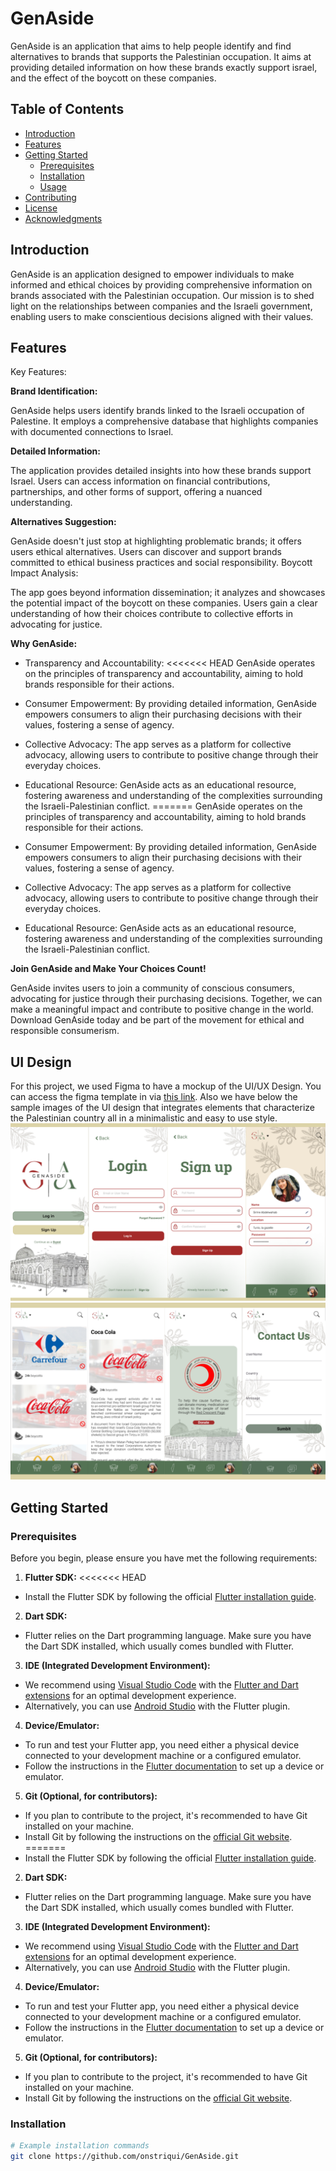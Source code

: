 # GenAside

GenAside is an application that aims to help people identify and find alternatives to brands that supports the Palestinian occupation.
It aims at providing detailed information on how these brands exactly support israel, and the effect of the boycott on these companies.

## Table of Contents

- [Introduction](#introduction)
- [Features](#features)
- [Getting Started](#getting-started)
  - [Prerequisites](#prerequisites)
  - [Installation](#installation)
  - [Usage](#usage)
- [Contributing](#contributing)
- [License](#license)
- [Acknowledgments](#acknowledgments)

## Introduction
GenAside is an application designed to empower individuals to make informed and ethical choices by providing comprehensive information on brands associated with the Palestinian occupation. Our mission is to shed light on the relationships between companies and the Israeli government, enabling users to make conscientious decisions aligned with their values.
## Features

Key Features:

**Brand Identification:**

GenAside helps users identify brands linked to the Israeli occupation of Palestine.
It employs a comprehensive database that highlights companies with documented connections to Israel.

**Detailed Information:**

The application provides detailed insights into how these brands support Israel.
Users can access information on financial contributions, partnerships, and other forms of support, offering a nuanced understanding.

**Alternatives Suggestion:**

GenAside doesn't just stop at highlighting problematic brands; it offers users ethical alternatives.
Users can discover and support brands committed to ethical business practices and social responsibility.
Boycott Impact Analysis:

The app goes beyond information dissemination; it analyzes and showcases the potential impact of the boycott on these companies.
Users gain a clear understanding of how their choices contribute to collective efforts in advocating for justice.

**Why GenAside:**

- Transparency and Accountability:
<<<<<<< HEAD
GenAside operates on the principles of transparency and accountability, aiming to hold brands responsible for their actions.

- Consumer Empowerment:
By providing detailed information, GenAside empowers consumers to align their purchasing decisions with their values, fostering a sense of agency.

- Collective Advocacy:
The app serves as a platform for collective advocacy, allowing users to contribute to positive change through their everyday choices.

- Educational Resource:
GenAside acts as an educational resource, fostering awareness and understanding of the complexities surrounding the Israeli-Palestinian conflict.
=======
  GenAside operates on the principles of transparency and accountability, aiming to hold brands responsible for their actions.

- Consumer Empowerment:
  By providing detailed information, GenAside empowers consumers to align their purchasing decisions with their values, fostering a sense of agency.

- Collective Advocacy:
  The app serves as a platform for collective advocacy, allowing users to contribute to positive change through their everyday choices.

- Educational Resource:
  GenAside acts as an educational resource, fostering awareness and understanding of the complexities surrounding the Israeli-Palestinian conflict.

**Join GenAside and Make Your Choices Count!**

GenAside invites users to join a community of conscious consumers, advocating for justice through their purchasing decisions. Together, we can make a meaningful impact and contribute to positive change in the world. Download GenAside today and be part of the movement for ethical and responsible consumerism.

## UI Design
For this project, we used Figma to have a mockup of the UI/UX Design.
You can access the figma template in via [this link](https://www.figma.com/proto/RrVgXYD1drzgJq9wyqXeca/GenAside?type=design&node-id=67-47&t=cllQVyJGpb1Y0vfi-1&scaling=scale-down&page-id=0%3A1&starting-point-node-id=67%3A47&mode=design).
Also we have below the sample images of the UI design that integrates elements that characterize the Palestinian country all in a minimalistic and easy to use style.
![](GenAsidefinale/assets/ui1.png)
![](GenAsidefinale/assets/ui2.png)

## Getting Started

### Prerequisites

Before you begin, please ensure you have met the following requirements:

1. **Flutter SDK:**
<<<<<<< HEAD
  - Install the Flutter SDK by following the official [Flutter installation guide](https://flutter.dev/docs/get-started/install).

2. **Dart SDK:**
  - Flutter relies on the Dart programming language. Make sure you have the Dart SDK installed, which usually comes bundled with Flutter.

3. **IDE (Integrated Development Environment):**
  - We recommend using [Visual Studio Code](https://code.visualstudio.com/) with the [Flutter and Dart extensions](https://flutter.dev/docs/get-started/editor?tab=vscode) for an optimal development experience.
  - Alternatively, you can use [Android Studio](https://developer.android.com/studio) with the Flutter plugin.

4. **Device/Emulator:**
  - To run and test your Flutter app, you need either a physical device connected to your development machine or a configured emulator.
  - Follow the instructions in the [Flutter documentation](https://flutter.dev/docs/get-started/install) to set up a device or emulator.

5. **Git (Optional, for contributors):**
  - If you plan to contribute to the project, it's recommended to have Git installed on your machine.
  - Install Git by following the instructions on the [official Git website](https://git-scm.com/book/en/v2/Getting-Started-Installing-Git).
=======
- Install the Flutter SDK by following the official [Flutter installation guide](https://flutter.dev/docs/get-started/install).

2. **Dart SDK:**
- Flutter relies on the Dart programming language. Make sure you have the Dart SDK installed, which usually comes bundled with Flutter.

3. **IDE (Integrated Development Environment):**
- We recommend using [Visual Studio Code](https://code.visualstudio.com/) with the [Flutter and Dart extensions](https://flutter.dev/docs/get-started/editor?tab=vscode) for an optimal development experience.
- Alternatively, you can use [Android Studio](https://developer.android.com/studio) with the Flutter plugin.

4. **Device/Emulator:**
- To run and test your Flutter app, you need either a physical device connected to your development machine or a configured emulator.
- Follow the instructions in the [Flutter documentation](https://flutter.dev/docs/get-started/install) to set up a device or emulator.

5. **Git (Optional, for contributors):**
- If you plan to contribute to the project, it's recommended to have Git installed on your machine.
- Install Git by following the instructions on the [official Git website](https://git-scm.com/book/en/v2/Getting-Started-Installing-Git).



### Installation
```bash
# Example installation commands
git clone https://github.com/onstriqui/GenAside.git

